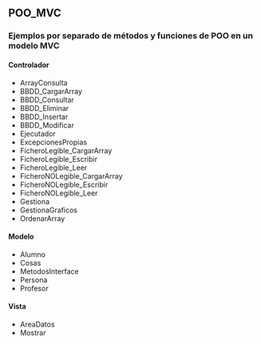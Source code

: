## POO_MVC
### Ejemplos por separado de métodos y funciones de POO en un modelo MVC
#### Controlador 
- ArrayConsulta
- BBDD_CargarArray
- BBDD_Consultar
- BBDD_Eliminar
- BBDD_Insertar
- BBDD_Modificar
- Ejecutador
- ExcepcionesPropias
- FicheroLegible_CargarArray
- FicheroLegible_Escribir
- FicheroLegible_Leer
- FicheroNOLegible_CargarArray
- FicheroNOLegible_Escribir
- FicheroNOLegible_Leer
- Gestiona
- GestionaGraficos
- OrdenarArray
#### Modelo
- Alumno
- Cosas
- MetodosInterface
- Persona
- Profesor
#### Vista
- AreaDatos
- Mostrar
